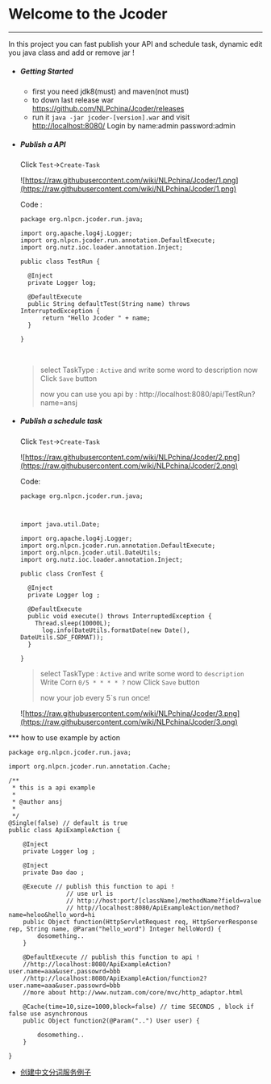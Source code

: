 # Welcome to the Jcoder 

------

In this project you can fast publish your API and schedule task, dynamic edit you java class and add or remove jar !



- ##### Getting Started

  * first you need jdk8(must) and maven(not must)
  * to down last release war https://github.com/NLPchina/Jcoder/releases
  * run it `java -jar jcoder-[version].war`  and visit [http://localhost:8080/](http://localhost:8080/) Login by name:admin password:admin 

- ##### Publish a API 

  Click `Test`->`Create-Task`

  ![https://raw.githubusercontent.com/wiki/NLPchina/Jcoder/1.png](https://raw.githubusercontent.com/wiki/NLPchina/Jcoder/1.png)

  Code :

  ````
  package org.nlpcn.jcoder.run.java;

  import org.apache.log4j.Logger;
  import org.nlpcn.jcoder.run.annotation.DefaultExecute;
  import org.nutz.ioc.loader.annotation.Inject;

  public class TestRun {

  	@Inject
  	private Logger log;

  	@DefaultExecute
  	public String defaultTest(String name) throws InterruptedException {
  		return "Hello Jcoder " + name;
  	}

  }
  ````

  ​

  > select TaskType : `Active` and write some word to description now Click `Save` button
  >
  >  now you can use you api by : http://localhost:8080/api/TestRun?name=ansj

- ##### Publish a schedule task

  Click `Test`->`Create-Task`

  ![https://raw.githubusercontent.com/wiki/NLPchina/Jcoder/2.png](https://raw.githubusercontent.com/wiki/NLPchina/Jcoder/2.png)

  Code:

  ````
  package org.nlpcn.jcoder.run.java;



  import java.util.Date;

  import org.apache.log4j.Logger;
  import org.nlpcn.jcoder.run.annotation.DefaultExecute;
  import org.nlpcn.jcoder.util.DateUtils;
  import org.nutz.ioc.loader.annotation.Inject;

  public class CronTest {
  	
  	@Inject
  	private Logger log ;

  	@DefaultExecute
  	public void execute() throws InterruptedException {
      Thread.sleep(10000L);
  		log.info(DateUtils.formatDate(new Date(), DateUtils.SDF_FORMAT));
  	}

  }
  ````

  > select TaskType : `Active` and write some word to `description` Write Corn `0/5 * * * * ?`  now Click `Save` button
  >
  >  now your job every 5`s run once!

  ![https://raw.githubusercontent.com/wiki/NLPchina/Jcoder/3.png](https://raw.githubusercontent.com/wiki/NLPchina/Jcoder/3.png)


*** how to use example by action

````
package org.nlpcn.jcoder.run.java;

import org.nlpcn.jcoder.run.annotation.Cache;

/**
 * this is a api example
 * 
 * @author ansj
 *
 */
@Single(false) // default is true
public class ApiExampleAction {
	
	@Inject
	private Logger log ;
	
	@Inject
	private Dao dao ;

	@Execute // publish this function to api !
				// use url is
				// http://host:port/[className]/methodName?field=value
				// http//localhost:8080/ApiExampleAction/method?name=heloo&hello_word=hi
	public Object function(HttpServletRequest req, HttpServerResponse rep, String name, @Param("hello_word") Integer helloWord) {
		dosomething..
	}

	@DefaultExecute // publish this function to api !
	//http://localhost:8080/ApiExampleAction?user.name=aaa&user.passowrd=bbb
	//http://localhost:8080/ApiExampleAction/function2?user.name=aaa&user.passowrd=bbb
	//more about http://www.nutzam.com/core/mvc/http_adaptor.html
	
	@Cache(time=10,size=1000,block=false) // time SECONDS , block if false use asynchronous
	public Object function2(@Param("..") User user) {

		dosomething..
	}

}

````


* [创建中文分词服务例子](http://www.jianshu.com/p/1fcf5327107a)
